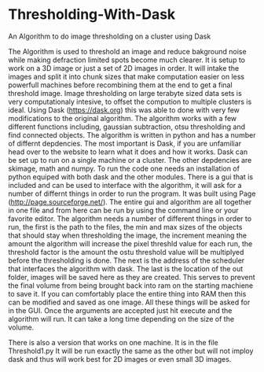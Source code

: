 # Thresholding-With-Dask
An Algorithm to do image thresholding on a cluster using Dask

The Algorithm is used to threshold an image and reduce bakground noise while making defraction limited spots become much clearer. It is setup to work on a 3D image or just a set of 2D images in order. It will intake the images and split it into chunk sizes that make computation easier on less powerfull machines before recombining them at the end to get a final threshold image. 
Image thresholding on large terabyte sized data sets is very computationaly intesive, to offset the compution to multiple clusters is ideal. Using Dask (https://dask.org) this was able to done with very few modifications to the original algorithm. The algorithm works with a few different functions including, gaussian subtraction, otsu thresholding and find connected objects. The algorithm is written in python and has a number of differnt depdencies. The most important is Dask, if you are unfamiliar head over to the website to learn what it does and how it works. Dask can be set up to run on a single machine or a cluster. The other depdencies are skimage, math and numpy. To run the code one needs an installation of python equiped with both dask and the other modules. 
There is a gui that is included and can be used to interface with the algorithm, it will ask for a number of differnt things in order to run the program. It was built using Page (http://page.sourceforge.net/). The entire gui and algorithm are all together in one file and from here can be run by using the command line or your favorite editor. 
The algorithm needs a number of different things in order to run, the first is the path to the files, the min and max sizes of the objects that should stay when thresholding the image, the increment meaning the amount the algorithm will increase the pixel threshld value for each run, the threshold factor is the amount the ostu threshold value will be multiplyed before the thresholding is done. The next is the address of the scheduler that interfaces the algorithm with dask. The last is the location of the out folder, images will be saved here as they are created. This serves to prevent the final volume from being brought back into ram on the starting machiene to save it. If you can comfortably place the entire thing into RAM then this can be modified and saved as one image.
All these things will be asked for in the GUI. Once the arguments are accepted just hit execute and the algorithm will run. It can take a long time depending on the size of the volume. 

There is also a version that works on one machine. It is in the file Threshold1.py
It will be run exactly the same as the other but will not imploy dask and thus will work best for 2D images or even small 3D images.

